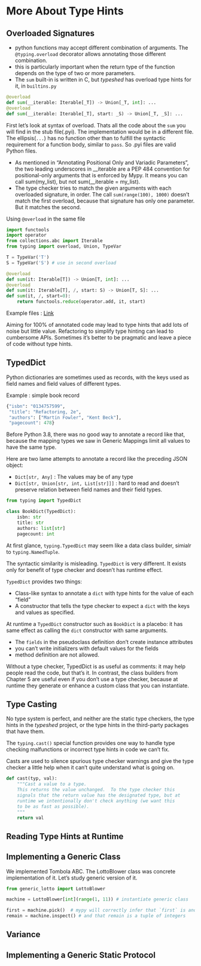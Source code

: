# More About Type Hints

## Overloaded Signatures

- python functions may accept different combination of arguments. The `@typing.overload` decorator allows annotating those different combination.
- this is particularly important when the return type of the function depends on the type of two or more parameters.
- The `sum` built-in is written in C, but *typeshed* has overload type hints for it, in `builtins.py`

````python
@overload
def sum(__iterable: Iterable[_T]) -> Union[_T, int]: ...
@overload
def sum(__iterable: Iterable[_T], start: _S) -> Union[_T, _S]: ...
````

First let’s look at syntax of overload. Thats all the code about the `sum` you will find in the stub file(.pyi). The implementation would be in a different file. The ellipsis(`...`) has no function other than to fulfill the syntactic requirement for a function body, similar to `pass`. So .pyi files are valid Python files.

- As mentioned in “Annotating Positional Only and Variadic Parameters”, the two leading underscores in __iterable are a PEP 484 convention for positional-only arguments that is enforced by Mypy. It means you can call sum(my_list), but not sum(__iterable = my_list).
- The type checker tries to match the given arguments with each overloaded signature, in order. The call `sum(range(100), 1000)` doesn’t match the first overload, because that signature has only one parameter. But it matches the second.

Using `@overload` in the same file

````python
import functools
import operator
from collections.abc import Iterable
from typing import overload, Union, TypeVar

T = TypeVar('T')
S = TypeVar('S') # use in second overload

@overload
def sum(it: Iterable[T]) -> Union[T, int]: ...
@overload
def sum(it: Iterable[T], /, start: S) -> Union[T, S]: ...
def sum(it, /, start=0):
    return functools.reduce(operator.add, it, start)
````

Example files : [Link](https://github.com/python/typeshed/blob/a8834fcd46339e17fc8add82b5803a1ce53d3d60/stdlib/2and3/builtins.pyi)

Aiming for 100% of annotated code may lead to type hints that add lots of noise but little value. Refactoring to simplify type hinting can lead to cumbersome APIs. Sometimes it’s better to be pragmatic and leave a piece of code without type hints.

## TypedDict

Python dictionaries are sometimes used as records, with the keys used as field names and field values of different types.

Example : simple book record

````python
{"isbn": "0134757599",
 "title": "Refactoring, 2e",
 "authors": ["Martin Fowler", "Kent Beck"],
 "pagecount": 478}
````

Before Python 3.8, there was no good way to annotate a record like that, because the mapping types we saw in Generic Mappings limit all values to have the same type.

Here are two lame attempts to annotate a record like the preceding JSON object:

- `Dict[str, Any]` : The values may be of any type
- `Dict[str, Union[str, int, List[str]]]` : hard to read and doesn’t preserve relation between field names and their field types.

````python
from typing import TypedDict

class BookDict(TypedDict):
    isbn: str
    title: str
    authors: list[str]
    pagecount: int
````

At first glance, `typing.TypedDict` may seem like a data class builder, simialr to `typing.NamedTuple`.

The syntactic similarity is misleading. `TypedDict` is very different. It exists only for benefit of type checker and doesn’t has runtime effect.

`TypedDict` provides two things:

- Class-like syntax to annotate a `dict` with type hints for the value of each “field”
- A constructor that tells the type checker to expect a `dict` with the keys and values as specified.

At runtime a `TypedDict` constructor such as `BookDict` is a placebo: it has same effect as calling the `dict` constructor with same arguments.

- The `fields` in the pseudoclass definition don’t create instance attributes
- you can’t write initializers with default values for the fields
- method definition are not allowed.

Without a type checker, TypedDict is as useful as comments: it may help people read the code, but that’s it. In contrast, the class builders from Chapter 5 are useful even if you don’t use a type checker, because at runtime they generate or enhance a custom class that you can instantiate.

## Type Casting

No type system is perfect, and neither are the static type checkers, the type hints in the *typeshed* project, or the type hints in the third-party packages that have them.

The `typing.cast()` special function provides one way to handle type checking malfunctions or incorrect type hints in code we can’t fix.

Casts are used to silence spurious type checker warnings and give the  type checker a little help when it can’t quite understand what is going  on.

````python
def cast(typ, val):
    """Cast a value to a type.
    This returns the value unchanged.  To the type checker this
    signals that the return value has the designated type, but at
    runtime we intentionally don't check anything (we want this
    to be as fast as possible).
    """
    return val
````



## Reading Type Hints at Runtime

## Implementing a Generic Class

We implemented Tombola ABC. The LottoBlower class was concrete implementation of it. Let’s study generic version of it.

````python
from generic_lotto import LottoBlower

machine = LottoBlower[int](range(1, 11)) # instantiate generic class

first = machine.pick()	# mypy will correctly infer that `first` is and int
remain = machine.inspect() # and that remain is a tuple of integers
````



## Variance

## Implementing a Generic Static Protocol